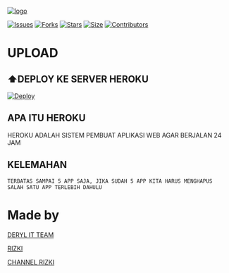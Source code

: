 [![ logo](https://telegra.ph/file/b7dc845e3a48cde0d7bb1.jpg)](https://github.com/Rizki636/rizki_userbot)

[![Issues](https://img.shields.io/github/issues/Rizki636/rizki_userbot?style=for-the-badge&color=green)](https://github.com/Rizki636/rizky_userbot/)
[![Forks](https://img.shields.io/github/forks/Rizki636/rizki_userbot?style=for-the-badge&color=green)](https://github.com/Rizki636/rizki_userbot)
[![Stars](https://img.shields.io/github/stars/Rizki636/rizki_userbot?style=for-the-badge&color=green)](https://github.com/Rizki636/rizki_userbot)
[![Size](https://img.shields.io/github/repo-size/Rizki636/rizki_userbot?style=for-the-badge&color=green)](https://github.com/Rizki636/rizki_userbot)
[![Contributors](https://img.shields.io/github/contributors/Rizki636/rizki_userbot?style=for-the-badge&color=green)](https://github.com/Rizki636/rizki_userbot)


# UPLOAD

## ⬆️DEPLOY KE SERVER HEROKU

[![Deploy](https://www.herokucdn.com/deploy/button.svg)](https://heroku.com/deploy?template=https://github.com/Rizki636/rizki_userbot)


## APA ITU HEROKU
HEROKU ADALAH SISTEM PEMBUAT APLIKASI WEB AGAR BERJALAN
24 JAM
## KELEMAHAN
```
TERBATAS SAMPAI 5 APP SAJA, JIKA SUDAH 5 APP KITA HARUS MENGHAPUS SALAH SATU APP TERLEBIH DAHULU
```

# Made by
[DERYL IT TEAM](t.me/derylitteam)

[RIZKI](https://t.me/Rizki636)

[CHANNEL RIZKI](https://t.me/ChannelDanaGratis)
